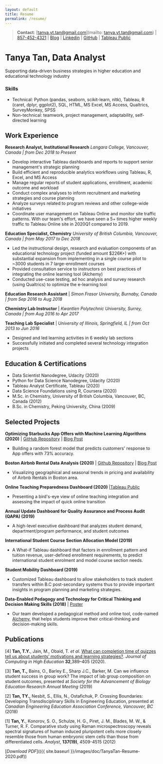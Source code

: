 ```yaml
---
layout: default
title: Resume
permalink: /resume/
---
```

> **Contact**:   [tanya.yt.tan@gmail.com](mailto: tanya.yt.tan@gmail.com) | [857-452-4321](tel:8574524321) | [Blog](https://tanyayt.github.io/) | [Linkedin]( https://www.linkedin.com/in/tanyatan/ ) | [GitHub](https://github.com/tanyayt) | [Tableau Public](https://public.tableau.com/profile/tanyayt) 

# Tanya Tan, Data Analyst

Supporting data-driven business strategies in higher education and educational technology industry

### Skills

- Technical: Python (pandas, seaborn, scikit-learn, nltk), Tableau, R (caret, dplyr, ggplot2), SQL, HTML, MS Excel, MS Access, Qualtrics, SurveyMonkey, SPSS
- Non-technical: teamwork, project management, adaptability, self-directed learning

## Work Experience

**Research Analyst, Institutional Research**
*Langara College, Vancouver, Canada  |  from Dec 2018 to Present*

- Develop interactive Tableau dashboards and reports to support senior management's strategic planning
- Build efficient and reproducible analytics workflows using Tableau, R, Excel, and MS Access
- Manage regular reports of student applications, enrollment, academic outcome and workload
- Conduct complex analyses to inform recruitment and marketing strategies and course planning
- Analyze surveys related to program reviews and other college-wide initiatives
- Coordinate user management on Tableau Online and monitor site traffic patterns. With our team's effort, we have seen a 5+ times higher weekly traffic to Tableau Online site in 2020Q1 compared to 2019.

**Education Specialist, Chemistry**
*University of British Columbia, Vancouver, Canada | from May 2017 to Dec 2018*

- Led the instructional design, research and evaluation components of an educational technology project (funded amount $226K+) with substantial expansion from implementing in a single course pilot to ~3000 students in 7 large-enrollment courses
- Provided consultation service to instructors on best practices of integrating the online learning tool (Alchemy)
- Conducted use-case testing, ad hoc analysis and survey research (using Qualtrics) to optimize the e-learning tool

**Education Research Assistant** | *Simon Frasor University, Burnaby, Canada  |  from Sep 2016 to Aug 2018*

**Chemistry Lab Instructor** | *Kwantlen Polytechnic University, Surrey, Canada  | from  Aug  2016 to Apr 2017*

**Teaching Lab Specialist** | *University of Illinois, Springfield, IL | from Oct  2013 to Jun 2016*

*   Designed and led learning activities in 6 weekly lab sections
*   Successfully initiated and completed several technology integration projects

## Education & Certifications

- Data Scientist Nanodegree, Udacity (2020)
- Python for Data Science Nanodegree, Udacity (2020)
- Tableau Analyst Certificate, Tableau (2020)
- Data Science Foundations using R, Coursera  (2020)
- M.Sc. in Chemistry, University of British Columbia, Vancouver, BC, Canada (2012)
- B.Sc. in Chemistry, Peking University, China (2009)

## Selected Projects

**Optimizing Starbucks App Offers with Machine Learning Algorithms (2020)**  | [GitHub Repository](https://github.com/tanyayt/starbucks_optimizing_app_offers) | [Blog Post](https://tanyayt.github.io/Optimizing-App-Offers-Starbucks/)

- Building a random forest model that predicts customers' response to App offers with 73% accuracy.

**Boston Airbnb Rental Data Analysis (2020)** | [Github Repository](https://github.com/tanyayt/boston_airbnb_analysis) | [Blog Post](https://tanyayt.github.io/Boston-airbnb-market/)

- Visualizing geographical and seasonal trends in pricing and availability of Airbnb Rentals in Boston area.

**Online Teaching Preparedness Dashboard (2020)** |[Tableau Public](https://public.tableau.com/views/OnlineTeachingPreparednessDashboard/OnlineTeachingPreparednessDashboard?:language=en&:display_count=y&:origin=viz_share_link )

- Presenting a bird's-eye view of online teaching integration and assessing the impact of quick online transition

**Annual Update Dashboard for Quality Assurance and Process Audit (QAPA) (2019)**

- A high-level executive dashboard that analyzes student demand, department/program performance, and student outcomes

**International Student Course Section Allocation Model (2019)**

- A What-if Tableau dashboard that factors in enrollment pattern and tuition revenue, user-defined enrollment requirements, to predict international student enrolment and model course section needs.

**Student Mobility Dashboard (2019)**

* Customized Tableau dashboard to allow stakeholders to track student transfers within B.C post-secondary systems thus to provide important insights in program planning and marketing strategies.

**Data-Enabled Pedagogy and Technology for Critical Thinking and Decision Making Skills (2018)** | [Poster](https://tlef2.sites.olt.ubc.ca/files/2018/05/SCI_Walter_Algar.png)

*  Our team developed a pedagogical method and online tool, code-named [Alchemy](https://alchemy.elearning.ubc.ca/#/login), that helps students improve their critical-thinking and decision-making skills.

## Publications

[4] **Tan, T.Y.**, Jain, M., Obaid, T. *et al.* [What can completion time of quizzes tell us about students’ motivations and learning strategies?](https://doi.org/10.1007/s12528-019-09239-6). *Journal of Computing in High Education* **32**,389–405 (2020).

[3] **Tan, T.,** Bains, O., Barley E., Sharp J.C., Barker, M. Can we influence student success in group work? The impact of lab group composition on student outcomes, presented at *Society for the Advancement of Biology Education Research Annual Meeting* (2019)

[2] **Tan, TY.,** Nesbit, S., Ellis, N., Ostafichuk, P. Crossing Boundaries: Developing Transdisciplinary Skills in Engineering Education, presented at *Canadian Engineering Education Association Conference, Vancouver, BC* (2018)

[1] **Tan, Y.**, Konorov, S. O., Schulze, H. G., Piret, J. M., Blades, M. W., & Turner, R. F. Comparative study using Raman microspectroscopy reveals spectral signatures of human induced pluripotent cells more closely resemble those from human embryonic stem cells than those from differentiated cells. *Analyst*, **137(19)**, 4509-4515 (2012)

[*Download PDF*](({{ site.baseurl }}/images/doc/TanyaTan-Resume-2020.pdf))
